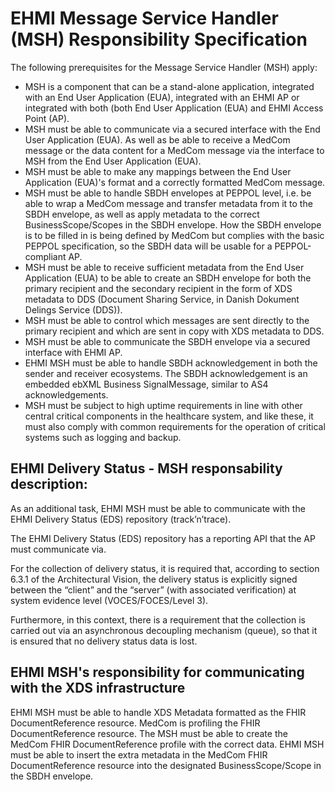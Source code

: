 # EHMI Message Service Handler (MSH) Responsibility Specification

The following prerequisites for the Message Service Handler (MSH) apply:

-   MSH is a component that can be a stand-alone application, integrated with an End User Application (EUA), integrated with an EHMI AP or integrated with both (both End User Application (EUA)  and EHMI Access Point (AP).
-   MSH must be able to communicate via a secured interface with the End User Application (EUA). As well as be able to receive a MedCom message or the data content for a MedCom message via the interface to MSH from the End User Application (EUA).
-   MSH must be able to make any mappings between the End User Application (EUA)'s format and a correctly formatted MedCom message.
-   MSH must be able to handle SBDH envelopes at PEPPOL level, i.e. be able to wrap a MedCom message and transfer metadata from it to the SBDH envelope, as well as apply metadata to the correct BusinessScope/Scopes in the SBDH envelope. How the SBDH envelope is to be filled in is being defined by MedCom but complies with the basic PEPPOL specification, so the SBDH data will be usable for a PEPPOL-compliant AP.
-   MSH must be able to receive sufficient metadata from the End User Application (EUA)  to be able to create an SBDH envelope for both the primary recipient and the secondary recipient in the form of XDS metadata to DDS (Document Sharing Service, in Danish Dokument Delings Service (DDS)).
-   MSH must be able to control which messages are sent directly to the primary recipient and which are sent in copy with XDS metadata to DDS.
-   MSH must be able to communicate the SBDH envelope via a secured interface with EHMI AP.
-   EHMI MSH must be able to handle SBDH acknowledgement in both the sender and receiver ecosystems. The SBDH acknowledgement is an embedded ebXML Business SignalMessage, similar to AS4 acknowledgements.
-   MSH must be subject to high uptime requirements in line with other central critical components in the healthcare system, and like these, it must also comply with common requirements for the operation of critical systems such as logging and backup.


## EHMI Delivery Status - MSH responsability description:

As an additional task, EHMI MSH must be able to communicate with the EHMI Delivery Status (EDS) repository (track’n’trace).

The EHMI Delivery Status (EDS) repository has a reporting API that the AP must communicate via. 

For the collection of delivery status, it is required that, according to section 6.3.1 of the Architectural Vision, the delivery status is explicitly signed between the “client” and the “server” (with associated verification) at system evidence level (VOCES/FOCES/Level 3).

Furthermore, in this context, there is a requirement that the collection is carried out via an asynchronous decoupling mechanism (queue), so that it is ensured that no delivery status data is lost.


## EHMI MSH's responsibility for communicating with the XDS infrastructure

EHMI MSH must be able to handle XDS Metadata formatted as the FHIR DocumentReference resource. MedCom is profiling the FHIR DocumentReference resource. The MSH must be able to create the MedCom FHIR DocumentReference profile with the correct data. EHMI MSH must be able to insert the extra metadata in the MedCom FHIR DocumentReference resource into the designated BusinessScope/Scope in the SBDH envelope.

